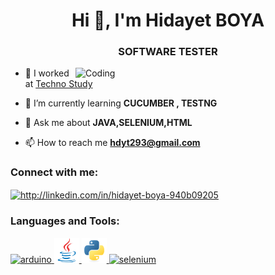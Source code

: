 <h1 align="center">Hi 👋, I'm Hidayet BOYA</h1>
<h3 align="center">SOFTWARE TESTER</h3>
<img align="right" alt = "Coding" width="400" src= "https://user-images.githubusercontent.com/74038190/249570803-02293768-9242-47e1-bf8f-d084ba0a2d1d.gif">

- 🔭 I worked at [Techno Study](https://techno.study/)

- 🌱 I’m currently learning **CUCUMBER , TESTNG**

- 💬 Ask me about **JAVA,SELENIUM,HTML**

- 📫 How to reach me **hdyt293@gmail.com**

<h3 align="left">Connect with me:</h3>
<p align="left">
<a href="https://linkedin.com/in/http://linkedin.com/in/hidayet-boya-940b09205" target="blank"><img align="center" src="https://raw.githubusercontent.com/rahuldkjain/github-profile-readme-generator/master/src/images/icons/Social/linked-in-alt.svg" alt="http://linkedin.com/in/hidayet-boya-940b09205" height="30" width="40" /></a>
</p>

<h3 align="left">Languages and Tools:</h3>
<p align="left"> <a href="https://www.arduino.cc/" target="_blank" rel="noreferrer"> <img src="https://cdn.worldvectorlogo.com/logos/arduino-1.svg" alt="arduino" width="40" height="40"/> </a> <a href="https://www.java.com" target="_blank" rel="noreferrer"> <img src="https://raw.githubusercontent.com/devicons/devicon/master/icons/java/java-original.svg" alt="java" width="40" height="40"/> </a> <a href="https://www.python.org" target="_blank" rel="noreferrer"> <img src="https://raw.githubusercontent.com/devicons/devicon/master/icons/python/python-original.svg" alt="python" width="40" height="40"/> </a> <a href="https://www.selenium.dev" target="_blank" rel="noreferrer"> <img src="https://raw.githubusercontent.com/detain/svg-logos/780f25886640cef088af994181646db2f6b1a3f8/svg/selenium-logo.svg" alt="selenium" width="40" height="40"/> </a> </p>
